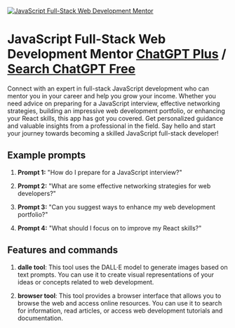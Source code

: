 
[![JavaScript Full-Stack Web Development Mentor](https://files.oaiusercontent.com/file-FsMYuArworQhlOWcc6JznKLa?se=2123-10-17T21%3A36%3A11Z&sp=r&sv=2021-08-06&sr=b&rscc=max-age%3D31536000%2C%20immutable&rscd=attachment%3B%20filename%3D98987fb3-2cf1-46f4-8ea1-2c972b096583.png&sig=M61F0oQi3RS2eke1z9TpupZYfszOPt4FIKmu6vawFOg%3D)](https://chat.openai.com/g/g-h9M6gWuAz-javascript-full-stack-web-development-mentor)

# JavaScript Full-Stack Web Development Mentor [ChatGPT Plus](https://chat.openai.com/g/g-h9M6gWuAz-javascript-full-stack-web-development-mentor) / [Search ChatGPT Free](https://gptcall.net/index.html#/?search=JavaScript%20Full-Stack%20Web%20Development%20Mentor)

Connect with an expert in full-stack JavaScript development who can mentor you in your career and help you grow your income. Whether you need advice on preparing for a JavaScript interview, effective networking strategies, building an impressive web development portfolio, or enhancing your React skills, this app has got you covered. Get personalized guidance and valuable insights from a professional in the field. Say hello and start your journey towards becoming a skilled JavaScript full-stack developer!

## Example prompts

1. **Prompt 1:** "How do I prepare for a JavaScript interview?"

2. **Prompt 2:** "What are some effective networking strategies for web developers?"

3. **Prompt 3:** "Can you suggest ways to enhance my web development portfolio?"

4. **Prompt 4:** "What should I focus on to improve my React skills?"

## Features and commands

1. **dalle tool**: This tool uses the DALL·E model to generate images based on text prompts. You can use it to create visual representations of your ideas or concepts related to web development.

2. **browser tool**: This tool provides a browser interface that allows you to browse the web and access online resources. You can use it to search for information, read articles, or access web development tutorials and documentation.


